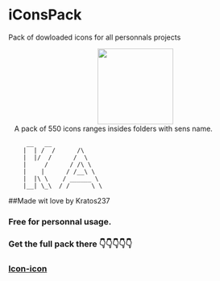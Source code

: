 # iConsPack
Pack of dowloaded icons for all personnals projects

<center><img src="https://cdn.icon-icons.com/icons2/1780/PNG/128/v-avatar_114344.png" style="width:150px"></center>
 &nbsp;&nbsp; A pack of 550 icons ranges insides folders with sens name.


         __   __
        |  | /  /      /\
        |  |/  /      /  \
        |     /      / /\ \
        |    |      / /__\ \
        |  |\ \    / ______ \
        |__| \_\  / /      \ \
      
##Made wit love by Kratos237

### Free for personnal usage. 
### Get the full pack there 👇👇👇👇👇
### <a href="https://icon-icons.com/">Icon-icon</a>

